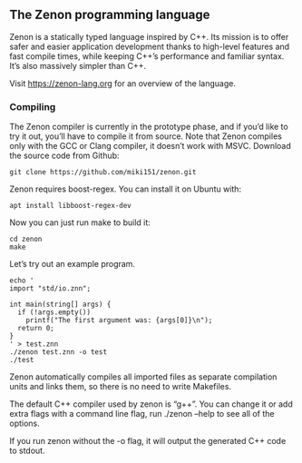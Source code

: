 ## The Zenon programming language

Zenon is a statically typed language inspired by C++. Its mission is to offer safer and easier application development thanks to high-level features and fast compile times, while keeping C++’s performance and familiar syntax. It’s also massively simpler than C++.

Visit https://zenon-lang.org for an overview of the language.

### Compiling

The Zenon compiler is currently in the prototype phase, and if you’d like to try it out, you’ll have to compile it from source. Note that Zenon compiles only with the GCC or Clang compiler, it doesn’t work with MSVC. Download the source code from Github:

    git clone https://github.com/miki151/zenon.git

Zenon requires boost-regex. You can install it on Ubuntu with:

    apt install libboost-regex-dev

Now you can just run make to build it:

    cd zenon
    make

Let’s try out an example program.

    echo '
    import "std/io.znn";

    int main(string[] args) {
      if (!args.empty())
        printf("The first argument was: {args[0]}\n");
      return 0;
    }
    ' > test.znn
    ./zenon test.znn -o test
    ./test

Zenon automatically compiles all imported files as separate compilation units and links them, so there is no need to write Makefiles.

The default C++ compiler used by zenon is “g++”. You can change it or add extra flags with a command line flag, run ./zenon –help to see all of the options.

If you run zenon without the -o flag, it will output the generated C++ code to stdout.
